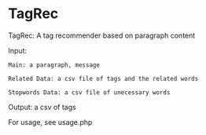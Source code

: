TagRec
==================================

TagRec: A tag recommender based on paragraph content

Input: 

	Main: a paragraph, message

	Related Data: a csv file of tags and the related words

	Stopwords Data: a csv file of unecessary words

Output: a csv of tags

For usage, see usage.php